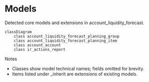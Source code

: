 # Models

Detected core models and extensions in account_liquidity_forecast.

```mermaid
classDiagram
    class account_liquidity_forecast_planning_group
    class account_liquidity_forecast_planning_item
    class account_account
    class ir_actions_report
```

Notes
- Classes show model technical names; fields omitted for brevity.
- Items listed under _inherit are extensions of existing models.
